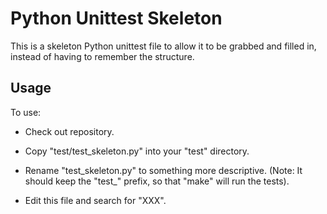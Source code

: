 Python Unittest Skeleton
========================

This is a skeleton Python unittest file to allow it to be grabbed and
filled in, instead of having to remember the structure.

Usage
-----

To use:

  * Check out repository.

  * Copy "test/test_skeleton.py" into your "test" directory.

  * Rename "test_skeleton.py" to something more descriptive.  (Note: It
    should keep the "test_" prefix, so that "make" will
    run the tests).

  * Edit this file and search for "XXX".

